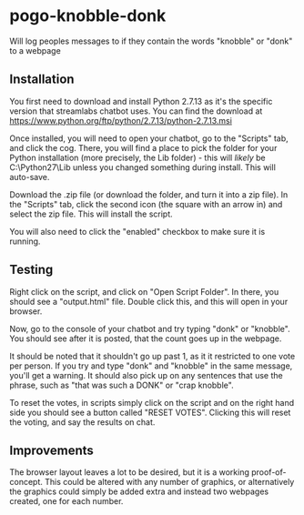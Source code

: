 # pogo-knobble-donk
Will log peoples messages to if they contain the words "knobble" or "donk" to a webpage

## Installation

You first need to download and install Python 2.7.13 as it's the specific version that streamlabs chatbot uses. You can find the download at https://www.python.org/ftp/python/2.7.13/python-2.7.13.msi

Once installed, you will need to open your chatbot, go to the "Scripts" tab, and click the cog. There, you will find a place to pick the folder for your Python installation (more precisely, the Lib folder) - this will *likely* be C:\Python27\Lib unless you changed something during install. This will auto-save.

Download the .zip file (or download the folder, and turn it into a zip file). In the "Scripts" tab, click the second icon (the square with an arrow in) and select the zip file. This will install the script.

You will also need to click the "enabled" checkbox to make sure it is running.

## Testing

Right click on the script, and click on "Open Script Folder". In there, you should see a "output.html" file. Double click this, and this will open in your browser.

Now, go to the console of your chatbot and try typing "donk" or "knobble". You should see after it is posted, that the count goes up in the webpage.

It should be noted that it shouldn't go up past 1, as it it restricted to one vote per person. If you try and type "donk" and "knobble" in the same message, you'll get a warning. It should also pick up on any sentences that use the phrase, such as "that was such a DONK" or "crap knobble".

To reset the votes, in scripts simply click on the script and on the right hand side you should see a button called "RESET VOTES". Clicking this will reset the voting, and say the results on chat.

## Improvements

The browser layout leaves a lot to be desired, but it is a working proof-of-concept. This could be altered with any number of graphics, or alternatively the graphics could simply be added extra and instead two webpages created, one for each number.
